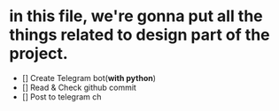 # in this file, we're gonna put all the things related to design part of the project.

- [] Create Telegram bot(**with python**)
- [] Read & Check github commit
- [] Post to telegram ch
